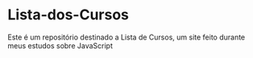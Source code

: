 # Lista-dos-Cursos
Este é um repositório destinado a Lista de Cursos, um site feito durante meus estudos sobre JavaScript
